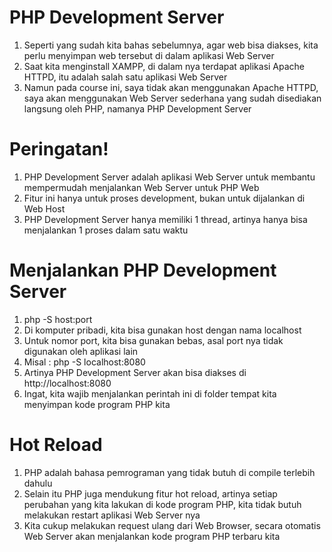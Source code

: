 # PHP Development Server
1. Seperti yang sudah kita bahas sebelumnya, agar web bisa diakses, kita perlu menyimpan web tersebut di dalam aplikasi Web Server
2. Saat kita menginstall XAMPP, di dalam nya terdapat aplikasi Apache HTTPD, itu adalah salah satu aplikasi Web Server
3. Namun pada course ini, saya tidak akan menggunakan Apache HTTPD, saya akan menggunakan Web Server sederhana yang sudah disediakan langsung oleh PHP, namanya PHP Development Server

# Peringatan!
1. PHP Development Server adalah aplikasi Web Server untuk membantu mempermudah menjalankan Web Server untuk PHP Web
2. Fitur ini hanya untuk proses development, bukan untuk dijalankan di Web Host
3. PHP Development Server hanya memiliki 1 thread, artinya hanya bisa menjalankan 1 proses dalam satu waktu

# Menjalankan PHP Development Server
1. php -S host:port
2. Di komputer pribadi, kita bisa gunakan host dengan nama localhost
3. Untuk nomor port, kita bisa gunakan bebas, asal port nya tidak digunakan oleh aplikasi lain
4. Misal : php -S localhost:8080
5. Artinya PHP Development Server akan bisa diakses di http://localhost:8080 
6. Ingat, kita wajib menjalankan perintah ini di folder tempat kita menyimpan kode program PHP kita

# Hot Reload
1. PHP adalah bahasa pemrograman yang tidak butuh di compile terlebih dahulu
2. Selain itu PHP juga mendukung fitur hot reload, artinya setiap perubahan yang kita lakukan di kode program PHP, kita tidak butuh melakukan restart aplikasi Web Server nya
3. Kita cukup melakukan request ulang dari Web Browser, secara otomatis Web Server akan menjalankan kode program PHP terbaru kita

